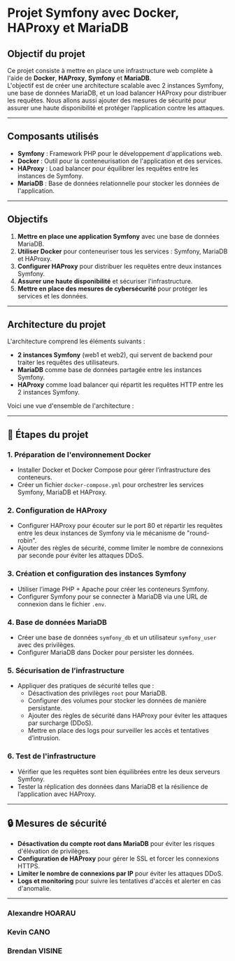 # **Projet Symfony avec Docker, HAProxy et MariaDB**

##  Objectif du projet
Ce projet consiste à mettre en place une infrastructure web complète à l'aide de **Docker**, **HAProxy**, **Symfony** et **MariaDB**.  
L'objectif est de créer une architecture scalable avec 2 instances Symfony, une base de données MariaDB, et un load balancer HAProxy pour distribuer les requêtes. Nous allons aussi ajouter des mesures de sécurité pour assurer une haute disponibilité et protéger l’application contre les attaques.

---

## Composants utilisés
- **Symfony** : Framework PHP pour le développement d'applications web.
- **Docker** : Outil pour la conteneurisation de l'application et des services.
- **HAProxy** : Load balancer pour équilibrer les requêtes entre les instances de Symfony.
- **MariaDB** : Base de données relationnelle pour stocker les données de l'application.

---

##  Objectifs
1. **Mettre en place une application Symfony** avec une base de données MariaDB.
2. **Utiliser Docker** pour conteneuriser tous les services : Symfony, MariaDB et HAProxy.
3. **Configurer HAProxy** pour distribuer les requêtes entre deux instances Symfony.
4. **Assurer une haute disponibilité** et sécuriser l'infrastructure.
5. **Mettre en place des mesures de cybersécurité** pour protéger les services et les données.

---

##  Architecture du projet
L'architecture comprend les éléments suivants :
- **2 instances Symfony** (web1 et web2), qui servent de backend pour traiter les requêtes des utilisateurs.
- **MariaDB** comme base de données partagée entre les instances Symfony.
- **HAProxy** comme load balancer qui répartit les requêtes HTTP entre les 2 instances Symfony.

Voici une vue d'ensemble de l'architecture :

---

## **🔧 Étapes du projet**

### 1. **Préparation de l'environnement Docker**
- Installer Docker et Docker Compose pour gérer l’infrastructure des conteneurs.
- Créer un fichier `docker-compose.yml` pour orchestrer les services Symfony, MariaDB et HAProxy.

### 2. **Configuration de HAProxy**
- Configurer HAProxy pour écouter sur le port 80 et répartir les requêtes entre les deux instances de Symfony via le mécanisme de "round-robin".
- Ajouter des règles de sécurité, comme limiter le nombre de connexions par seconde pour éviter les attaques DDoS.

### 3. **Création et configuration des instances Symfony**
- Utiliser l’image PHP + Apache pour créer les conteneurs Symfony.
- Configurer Symfony pour se connecter à MariaDB via une URL de connexion dans le fichier `.env`.

### 4. **Base de données MariaDB**
- Créer une base de données `symfony_db` et un utilisateur `symfony_user` avec des privilèges.
- Configurer MariaDB dans Docker pour persister les données.

### 5. **Sécurisation de l’infrastructure**
- Appliquer des pratiques de sécurité telles que :
  - Désactivation des privilèges `root` pour MariaDB.
  - Configurer des volumes pour stocker les données de manière persistante.
  - Ajouter des règles de sécurité dans HAProxy pour éviter les attaques par surcharge (DDoS).
  - Mettre en place des logs pour surveiller les accès et tentatives d’intrusion.

### 6. **Test de l'infrastructure**
- Vérifier que les requêtes sont bien équilibrées entre les deux serveurs Symfony.
- Tester la réplication des données dans MariaDB et la résilience de l’application avec HAProxy.

---

## **🔒 Mesures de sécurité**
- **Désactivation du compte root dans MariaDB** pour éviter les risques d'élévation de privilèges.
- **Configuration de HAProxy** pour gérer le SSL et forcer les connexions HTTPS.
- **Limiter le nombre de connexions par IP** pour éviter les attaques DDoS.
- **Logs et monitoring** pour suivre les tentatives d'accès et alerter en cas d'anomalie.

---
### Alexandre HOARAU
### Kevin CANO
### Brendan VISINE